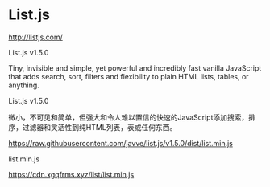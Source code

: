 # List.js


http://listjs.com/

List.js v1.5.0


Tiny, invisible and simple, yet powerful and incredibly fast vanilla JavaScript that adds search, sort, filters and flexibility to plain HTML lists, tables, or anything.


List.js v1.5.0 

微小，不可见和简单，但强大和令人难以置信的快速的JavaScript添加搜索，排序，过滤器和灵活性到纯HTML列表，表或任何东西。


https://raw.githubusercontent.com/javve/list.js/v1.5.0/dist/list.min.js


<script src="//cdnjs.cloudflare.com/ajax/libs/list.js/1.5.0/list.min.js"></script>


list.min.js

https://cdn.xgqfrms.xyz/list/list.min.js






